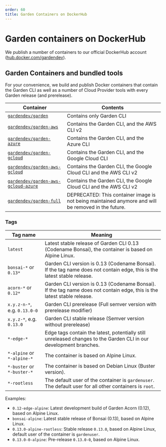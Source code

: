```yaml
---
order: 60
title: Garden Containers on DockerHub
---
```


# Garden containers on DockerHub

We publish a number of containers to our official DockerHub account ([hub.docker.com/gardendev](https://hub.docker.com/gardendev)).

## Garden Containers and bundled tools

For your convenience, we build and publish Docker containers that contain the Garden CLI as well as a number of Cloud Provider tools with every Garden release (and prerelease).

| Container                         | Contents                                                         |
|-----------------------------------|------------------------------------------------------------------|
| [`gardendev/garden`](https://hub.docker.com/r/gardendev/garden) | Contains only Garden CLI                                         |
| [`gardendev/garden-aws`](https://hub.docker.com/r/gardendev/garden-aws) | Contains the Garden CLI, and the AWS CLI v2                      |
| [`gardendev/garden-azure`](https://hub.docker.com/r/gardendev/garden-azure) | Contains the Garden CLI, and the Azure CLI                       |
| [`gardendev/garden-gcloud`](https://hub.docker.com/r/gardendev/garden-gcloud) | Contains the Garden CLI, and the Google Cloud CLI                |
| [`gardendev/garden-aws-gcloud`](https://hub.docker.com/r/gardendev/garden-aws-gcloud) | Contains the Garden CLI, the Google Cloud CLI and the AWS CLI v2 |
| [`gardendev/garden-aws-gcloud-azure`](https://hub.docker.com/r/gardendev/garden-aws-gcloud-azure) | Contains the Garden CLI, the Google Cloud CLI and the AWS CLI v2 |
| [`gardendev/garden-full`](https://hub.docker.com/r/gardendev/garden-full) | DEPRECATED: This container image is not being maintained anymore and will be removed in the future. |

### Tags

| Tag name                          | Meaning                                                          |
|-----------------------------------|------------------------------------------------------------------|
| `latest`                          | Latest stable release of Garden CLI 0.13 (Codename Bonsai), the container is based on Alpine Linux.
| `bonsai-*` or `0.13*`             | Garden CLI version is 0.13 (Codename Bonsai). If the tag name does not contain edge, this is the latest stable release. |
| `acorn-*` or `0.12*`              | Garden CLI version is 0.13 (Codename Bonsai). If the tag name does not contain edge, this is the latest stable release. |
| `x.y.z-n-*`, e.g. `0.13.0-0`      | Garden CLI prerelease (Full semver version with prerelease modifier) |
| `x.y.z-*`, e.g. `0.13.0`          | Garden CLI stable release (Semver version without prerelease)    |
| `*-edge-*`                        | Edge tags contain the latest, potentially still unreleased changes to the Garden CLI in our development branches. |
| `*-alpine` or `*-alpine-*`        | The container is based on Alpine Linux. |
| `*-buster` or `*-buster-*`        | The container is based on Debian Linux (Buster version). |
| `*-rootless`                      | The default user of the container is `gardenuser`. The default user for all other containers is `root`. |

Examples:
- `0.12-edge-alpine`: Latest development build of Garden Acorn (0.12), based on Alpine Linux.
- `bonsai-alpine`: Latest stable release of Bonsai (0.13), based on Alpine Linux.
- `0.13.0-alpine-rootless`: Stable release `0.13.0`, based on Alpine Linux, default user of the container is `gardenuser`.
- `0.13.0-0-alpine`: Pre-release `0.13.0-0`, based on Alpine Linux.
